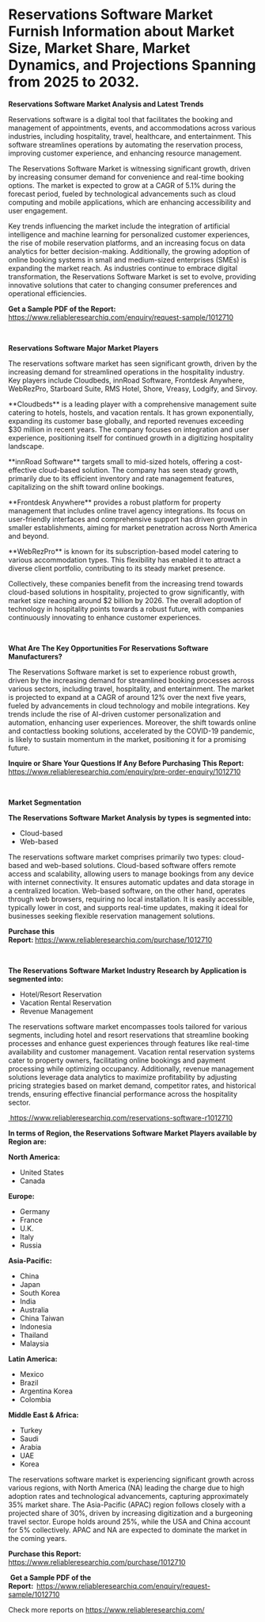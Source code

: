 <p><h1>Reservations Software Market Furnish Information about Market Size, Market Share, Market Dynamics, and Projections Spanning from 2025 to 2032.</h1></p><p><strong>Reservations Software Market Analysis and Latest Trends</strong></p>
<p><p>Reservations software is a digital tool that facilitates the booking and management of appointments, events, and accommodations across various industries, including hospitality, travel, healthcare, and entertainment. This software streamlines operations by automating the reservation process, improving customer experience, and enhancing resource management.</p><p>The Reservations Software Market is witnessing significant growth, driven by increasing consumer demand for convenience and real-time booking options. The market is expected to grow at a CAGR of 5.1% during the forecast period, fueled by technological advancements such as cloud computing and mobile applications, which are enhancing accessibility and user engagement. </p><p>Key trends influencing the market include the integration of artificial intelligence and machine learning for personalized customer experiences, the rise of mobile reservation platforms, and an increasing focus on data analytics for better decision-making. Additionally, the growing adoption of online booking systems in small and medium-sized enterprises (SMEs) is expanding the market reach. As industries continue to embrace digital transformation, the Reservations Software Market is set to evolve, providing innovative solutions that cater to changing consumer preferences and operational efficiencies.</p></p>
<p><strong>Get a Sample PDF of the Report:&nbsp;</strong> <a href="https://www.reliableresearchiq.com/enquiry/request-sample/1012710?utm_campaign=2738&utm_medium=2&utm_source=Github&utm_content=ia&utm_term=06032025&utm_id=reservations-software">https://www.reliableresearchiq.com/enquiry/request-sample/1012710</a></p>
<p>&nbsp;</p>
<p><strong>Reservations Software Major Market Players</strong></p>
<p><p>The reservations software market has seen significant growth, driven by the increasing demand for streamlined operations in the hospitality industry. Key players include Cloudbeds, innRoad Software, Frontdesk Anywhere, WebRezPro, Starboard Suite, RMS Hotel, Shore, Vreasy, Lodgify, and Sirvoy. </p><p>**Cloudbeds** is a leading player with a comprehensive management suite catering to hotels, hostels, and vacation rentals. It has grown exponentially, expanding its customer base globally, and reported revenues exceeding $30 million in recent years. The company focuses on integration and user experience, positioning itself for continued growth in a digitizing hospitality landscape.</p><p>**innRoad Software** targets small to mid-sized hotels, offering a cost-effective cloud-based solution. The company has seen steady growth, primarily due to its efficient inventory and rate management features, capitalizing on the shift toward online bookings.</p><p>**Frontdesk Anywhere** provides a robust platform for property management that includes online travel agency integrations. Its focus on user-friendly interfaces and comprehensive support has driven growth in smaller establishments, aiming for market penetration across North America and beyond.</p><p>**WebRezPro** is known for its subscription-based model catering to various accommodation types. This flexibility has enabled it to attract a diverse client portfolio, contributing to its steady market presence.</p><p>Collectively, these companies benefit from the increasing trend towards cloud-based solutions in hospitality, projected to grow significantly, with market size reaching around $2 billion by 2026. The overall adoption of technology in hospitality points towards a robust future, with companies continuously innovating to enhance customer experiences.</p></p>
<p>&nbsp;</p>
<p><strong>What Are The Key Opportunities For Reservations Software Manufacturers?</strong></p>
<p><p>The Reservations Software market is set to experience robust growth, driven by the increasing demand for streamlined booking processes across various sectors, including travel, hospitality, and entertainment. The market is projected to expand at a CAGR of around 12% over the next five years, fueled by advancements in cloud technology and mobile integrations. Key trends include the rise of AI-driven customer personalization and automation, enhancing user experiences. Moreover, the shift towards online and contactless booking solutions, accelerated by the COVID-19 pandemic, is likely to sustain momentum in the market, positioning it for a promising future.</p></p>
<p><strong>Inquire or Share Your Questions If Any Before Purchasing This Report:</strong> <a href="https://www.reliableresearchiq.com/enquiry/pre-order-enquiry/1012710?utm_campaign=2738&utm_medium=2&utm_source=Github&utm_content=ia&utm_term=06032025&utm_id=reservations-software">https://www.reliableresearchiq.com/enquiry/pre-order-enquiry/1012710</a></p>
<p>&nbsp;</p>
<p><strong>Market Segmentation</strong></p>
<p><strong>The Reservations Software Market Analysis by types is segmented into:</strong></p>
<p><ul><li>Cloud-based</li><li>Web-based</li></ul></p>
<p><p>The reservations software market comprises primarily two types: cloud-based and web-based solutions. Cloud-based software offers remote access and scalability, allowing users to manage bookings from any device with internet connectivity. It ensures automatic updates and data storage in a centralized location. Web-based software, on the other hand, operates through web browsers, requiring no local installation. It is easily accessible, typically lower in cost, and supports real-time updates, making it ideal for businesses seeking flexible reservation management solutions.</p></p>
<p><strong>Purchase this Report:&nbsp;</strong><a href="https://www.reliableresearchiq.com/purchase/1012710?utm_campaign=2738&utm_medium=2&utm_source=Github&utm_content=ia&utm_term=06032025&utm_id=reservations-software">https://www.reliableresearchiq.com/purchase/1012710</a></p>
<p>&nbsp;</p>
<p><strong>The Reservations Software Market Industry Research by Application is segmented into:</strong></p>
<p><ul><li>Hotel/Resort Reservation</li><li>Vacation Rental Reservation</li><li>Revenue Management</li></ul></p>
<p><p>The reservations software market encompasses tools tailored for various segments, including hotel and resort reservations that streamline booking processes and enhance guest experiences through features like real-time availability and customer management. Vacation rental reservation systems cater to property owners, facilitating online bookings and payment processing while optimizing occupancy. Additionally, revenue management solutions leverage data analytics to maximize profitability by adjusting pricing strategies based on market demand, competitor rates, and historical trends, ensuring effective financial performance across the hospitality sector.</p></p>
<p><a href="https://www.reliableresearchiq.com/reservations-software-r1012710?utm_campaign=2738&utm_medium=2&utm_source=Github&utm_content=ia&utm_term=06032025&utm_id=reservations-software">&nbsp;https://www.reliableresearchiq.com/reservations-software-r1012710</a></p>
<p><strong>In terms of Region, the Reservations Software Market Players available by Region are:</strong></p>
<p>
    <p> <strong> North America: </strong>
        <ul>
            <li>United States</li>
            <li>Canada</li>
        </ul>
        </p> 
    <p> <strong> Europe: </strong>
        <ul>
            <li>Germany</li>
            <li>France</li>
            <li>U.K.</li>
            <li>Italy</li>
            <li>Russia</li>
        </ul>
        </p> 
    <p> <strong> Asia-Pacific: </strong>
        <ul>
            <li>China</li>
            <li>Japan</li>
            <li>South Korea</li>
            <li>India</li>
            <li>Australia</li>
            <li>China Taiwan</li>
            <li>Indonesia</li>
            <li>Thailand</li>
            <li>Malaysia</li>
        </ul>
        </p> 
    <p> <strong> Latin America: </strong>
        <ul>
            <li>Mexico</li>
            <li>Brazil</li>
            <li>Argentina Korea</li>
            <li>Colombia</li>
        </ul>
        </p> 
    <p> <strong> Middle East & Africa: </strong>
        <ul>
            <li>Turkey</li>
            <li>Saudi</li>
            <li>Arabia</li>
            <li>UAE</li>
            <li>Korea</li>
        </ul>
    </p>
    </p>
<p><p>The reservations software market is experiencing significant growth across various regions, with North America (NA) leading the charge due to high adoption rates and technological advancements, capturing approximately 35% market share. The Asia-Pacific (APAC) region follows closely with a projected share of 30%, driven by increasing digitization and a burgeoning travel sector. Europe holds around 25%, while the USA and China account for 5% collectively. APAC and NA are expected to dominate the market in the coming years.</p></p>
<p><strong>Purchase this Report: </strong><a href="https://www.reliableresearchiq.com/purchase/1012710?utm_campaign=2738&utm_medium=2&utm_source=Github&utm_content=ia&utm_term=06032025&utm_id=reservations-software">https://www.reliableresearchiq.com/purchase/1012710</a></p>
<p>&nbsp;<strong>Get a Sample PDF of the Report:&nbsp;&nbsp;</strong><a href="https://www.reliableresearchiq.com/enquiry/request-sample/1012710?utm_campaign=2738&utm_medium=2&utm_source=Github&utm_content=ia&utm_term=06032025&utm_id=reservations-software">https://www.reliableresearchiq.com/enquiry/request-sample/1012710</a></p>
<p><strong></strong></p>
<p>Check more reports on <a href="https://www.reliableresearchiq.com/?utm_campaign=2738&utm_medium=2&utm_source=Github&utm_content=ia&utm_term=06032025&utm_id=reservations-software">https://www.reliableresearchiq.com/</a></p>